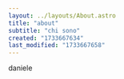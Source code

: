 ```yaml
---
layout: ../layouts/About.astro
title: "about"
subtitle: "chi sono"
created: "1733667634"
last_modified: "1733667658"
---
```

daniele

